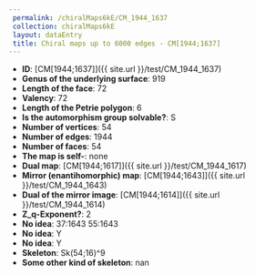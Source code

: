```yaml
--- 
 permalink: /chiralMaps6kE/CM_1944_1637 
 collection: chiralMaps6kE
 layout: dataEntry
 title: Chiral maps up to 6000 edges - CM[1944;1637]
---
```


- **ID**: [CM[1944;1637]]({{ site.url }}/test/CM_1944_1637)
- **Genus of the underlying surface**: 919
- **Length of the face**: 72
- **Valency**: 72
- **Length of the Petrie polygon**: 6
- **Is the automorphism group solvable?**: S
- **Number of vertices**: 54
- **Number of edges**: 1944
- **Number of faces**: 54
- **The map is self-**: none
- **Dual map**: [CM[1944;1617]]({{ site.url }}/test/CM_1944_1617)
- **Mirror (enantihomorphic) map**: [CM[1944;1643]]({{ site.url }}/test/CM_1944_1643)
- **Dual of the mirror image**: [CM[1944;1614]]({{ site.url }}/test/CM_1944_1614)
- **Z_q-Exponent?**: 2
- **No idea**:  37:1643 55:1643
- **No idea**: Y
- **No idea**: Y
- **Skeleton**: Sk(54;16)^9
- **Some other kind of skeleton**: nan
